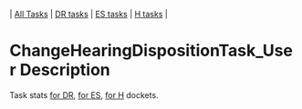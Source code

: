 | [All Tasks](../alltasks.md) | [DR tasks](../docs-DR/tasklist.md) | [ES tasks](../docs-ES/tasklist.md) | [H tasks](../docs-H/tasklist.md) |
# ChangeHearingDispositionTask_User Description

Task stats [for DR](../docs-DR/ChangeHearingDispositionTask_User.md), [for ES](../docs-ES/ChangeHearingDispositionTask_User.md), [for H](../docs-H/ChangeHearingDispositionTask_User.md) dockets.

